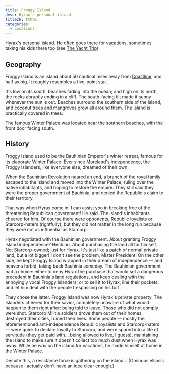 ```yaml
---
title: Froggy Island
desc: Hyrax's personal island.
titlezh: 蛙蛙岛
categories:
  - Locations
---
```


[Hyrax](/characters/minor/#hyrax)'s personal island. He often goes there for vacations, sometimes taking his kids there too (see [The Yacht Trip](/stories/the-yacht-trip/)).

## Geography

Froggy Island is an island about 50 nautical miles away from [Coastline](/world/bauhinia/coastline/), and half as big. It roughly resembles a five-point star.

It's low on its south, beaches fading into the ocean; and high on its north, the rocks abruptly ending in a cliff. The south-facing tilt made it sunny whenever the sun is out. Beaches surround the southern side of the island, and coconut trees and mangroves grow all around them. The island is practically covered in trees.

The famous Winter Palace was located near the southern beaches, with the front door facing south.

## History

Froggy Island used to be the Bauhinian Emperor's winter retreat, famous for its elaborate Winter Palace. Ever since [Moreland](/world/moreland/)'s independence, the Froggy Islanders, like everyone else, dreamed of their own.

When the Bauhinian Revolution neared an end, a branch of the royal family escaped to the island and moved into the Winter Palace, ruling over the native inhabitants, and hoping to restore the empire. They still said they were the proper government of Bauhinia, and denied the Republic's claim to their territory.

That was when Hyrax came in. I can assist you in breaking free of the threatening Republican government! He said. The island's inhabitants cheered for him. Of course there were opponents, Republic loyalists or Starcorp-haters (rightfully), but they did not matter in the long run because they were not as influential as Starcorp.

Hyrax negotiated with the Bauhinian government. About granting Froggy Island independence? Heck no. About purchasing the land all for himself. Not Starcorp-owned; just for Hyrax. It's just like a patch of normal private land, but a lot bigger! I don't see the problem, Mister President! On the other side, he kept Froggy Island wrapped in their dream of independence — and heavens forbid, taking back Bauhinia someday. The Bauhinian government had a choice: either to deny Hyrax the purchase that would set a dangerous precedent in Bauhinia's land regulations, and keep dealing with the annoyingly vocal Froggy Islanders; or to sell it to Hyrax, line their pockets, and let him deal with the people trespassing on his turf.

They chose the latter. Froggy Island was now Hyrax's private property. The Islanders cheered for their savior, completely unaware of what would happen to them right after: being told to leave. Those who did not comply were shot. Starcorp Militia soldiers drove them out of their homes, destroyed their cities, ruined their lives. Some people — mostly the aforementioned anti-independence Republic loyalists and Starcorp-haters — were quick to declare loyalty to Starcorp, and were spared into a life of servitude (they get paid with… being allowed to live, I guess), maintaining the island to make sure it doesn't collect too much dust when Hyrax was away. While he *was* on the island for vacations, he made himself at home in the Winter Palace.

Despite this, a resistance force is gathering on the island… (Ominous ellipsis because I actually don't have an idea clear enough.)

